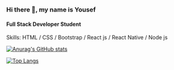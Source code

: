 
### Hi there 👋, my name is Yousef
#### Full Stack Developer Student

Skills: HTML / CSS / Bootstrap / React js / React Native / Node js

[![Anurag's GitHub stats](https://github-readme-stats.vercel.app/api?username=YousefProjects)](https://github.com/YousefProjects/github-readme-stats)
 

[![Top Langs](https://github-readme-stats.vercel.app/api/top-langs/?username=YousefProjects&layout=compact)](https://github.com/YousefProjects/github-readme-stats)

